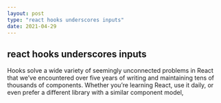 ```yaml
---
layout: post
type: "react hooks underscores inputs"
date: 2021-04-29
---
```

## react hooks underscores inputs
Hooks solve a wide variety of seemingly unconnected problems in React that we’ve encountered over five years of writing and maintaining tens of thousands of components. Whether you’re learning React, use it daily, or even prefer a different library with a similar component model,